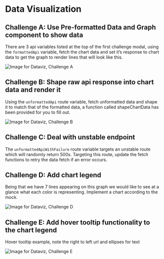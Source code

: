 # Data Visualization

## Challenge A: Use Pre-formatted Data and Graph component to show data

There are 3 api variables listed at the top of the first challenge modal, using the `formattedApi` variable, fetch the chart data and set it’s response to chart data to get the graph to render lines that will look like this.

![Image for Dataviz, Challenge A](../../images/01-A.png)

## Challenge B: Shape raw api response into chart data and render it

Using the `unformattedApi` route variable, fetch unformatted data and shape it to match that of the formatted data, a function called shapeChartData has been provided for you to fill out.

![Image for Dataviz, Challenge B](../../images/01-B.png)

## Challenge C: Deal with unstable endpoint

The `unformattedApiWithFailure` route variable targets an unstable route which will randomly return 500s. Targeting this route, update the fetch functions to retry the data fetch if an error occurs.

## Challenge D: Add chart legend

Being that we have 7 lines appearing on this graph we would like to see at a glance what each color is representing. Implement a chart according to the mock.

![Image for Dataviz, Challenge D](../../images/01-D.png)

## Challenge E: Add hover tooltip functionality to the chart legend

Hover tooltip example, note the right to left url and ellipses for text

![Image for Dataviz, Challenge E](../../images/01-E.png)
